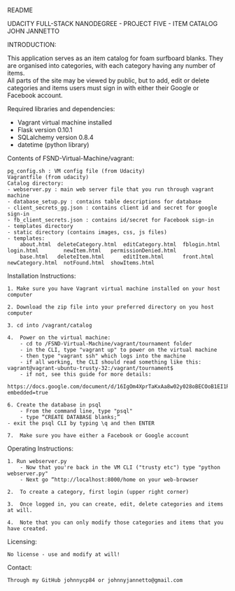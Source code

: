 README

UDACITY FULL-STACK NANODEGREE - PROJECT FIVE - ITEM CATALOG
JOHN JANNETTO

INTRODUCTION:

This application serves as an item catalog for foam surfboard blanks.  They are organised into categories, with each category having any number of items.  
All parts of the site may be viewed by public, but to add, edit or delete categories and items users must sign in with either their Google or Facebook account.  

Required libraries and dependencies:

- Vagrant virtual machine installed
- Flask version 0.10.1
- SQLalchemy version 0.8.4
- datetime (python library)


Contents of FSND-Virtual-Machine/vagrant:

    pg_config.sh : VM config file (from Udacity)
    Vagrantfile (from udacity)
    Catalog directory:
	- webserver.py : main web server file that you run through vagrant machine
	- database_setup.py : contains table descriptions for database
	- client_secrets_gg.json : contains client id and secret for google sign-in
	- fb_client_secrets.json : contains id/secret for Facebook sign-in
	- templates directory
	- static directory (contains images, css, js files)
	- templates:
		about.html  deleteCategory.html  editCategory.html  fblogin.html  login.html        newItem.html   permissionDenied.html
		base.html   deleteItem.html      editItem.html      front.html    newCategory.html  notFound.html  showItems.html

Installation Instructions:

    1. Make sure you have Vagrant virtual machine installed on your host computer

    2. Download the zip file into your preferred directory on you host computer

    3. cd into /vagrant/catalog

    4.  Power on the virtual machine:
        - cd to /FSND-Virtual-Machine/vagrant/tournament folder
        - in the CLI, type "vagrant up" to power on the virtual machine
        - then type "vagrant ssh" which logs into the machine
        - if all working, the CLI should read something like this: vagrant@vagrant-ubuntu-trusty-32:/vagrant/tournament$
        - if not, see this guide for more details:
        https://docs.google.com/document/d/16IgOm4XprTaKxAa8w02y028oBECOoB1EI1ReddADEeY/pub?embedded=true

    6. Create the database in psql
        - From the command line, type "psql"
        - type “CREATE DATABASE blanks;”
	- exit the psql CLI by typing \q and then ENTER

    7.  Make sure you have either a Facebook or Google account


Operating Instructions:


    1. Run webserver.py
        - Now that you're back in the VM CLI ("trusty etc") type "python webserver.py"
        - Next go “http://localhost:8000/home on your web-browser 

    2.  To create a category, first login (upper right corner)
 
    3.  Once logged in, you can create, edit, delete categories and items at will.  

    4.  Note that you can only modify those categories and items that you have created.  



Licensing:

    No license - use and modify at will!

Contact:

    Through my GitHub johnnycp84 or johnnyjannetto@gmail.com




